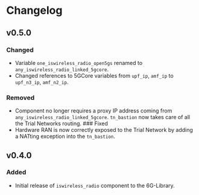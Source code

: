 # Changelog

## v0.5.0
### Changed
- Variable `one_iswireless_radio_open5gs` renamed to `any_iswireless_radio_linked_5gcore`.
- Changed references to 5GCore variables from `upf_ip`, `amf_ip` to `upf_n3_ip`, `amf_n2_ip`.
### Removed
- Component no longer requires a proxy IP address coming from `any_iswireless_radio_linked_5gcore`. `tn_bastion` now takes care of all the Trial Networks routing.
### Fixed
- Hardware RAN is now correctly exposed to the Trial Network by adding a NATting exception into the `tn_bastion`.


## v0.4.0
### Added
- Initial release of `iswireless_radio` component to the 6G-Library. 
